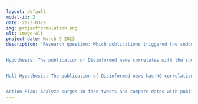 ```yaml
---
layout: default
modal-id: 2
date: 2023-03-9
img: projectformulation.png
alt: image-alt
project-date: March 9 2023
description: "Research question: Which publications triggered the sudden surge in mis-/disinformation regarding Leni's alleged association with the CPP-NPA-NDF? \


Hypothesis: The publication of Disinformed news correlates with the sudden spike in Mis/Disinformed tweets regarding Leni's alleged allegiance the CPP-NDA-NDF.\ 


Null Hypothesis: The publication of Disinformed news has NO correlation with the sudden spike in Mis/Disinformed tweets regarding Leni's alleged allegiance the CPP-NDA-NDF.\ 


Action Plan: Analyze surges in fake tweets and compare dates with publication of disinformed news"
---
```

